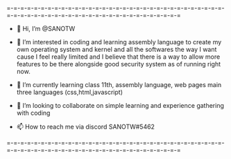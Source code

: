 =-=-=-=-=-=-=-=-=-=-=-=-=-=-=-=-=-=-=-=-=-=-=-=-=-=-=-=-=-=-=-=-=-=-=-=-=-=-=-=-=-=-=-=-=-=-=-=-=-=-=-=-=-=-=-=-=-=

- 👋 Hi, I’m @SANOTW

- 👀 I’m interested in coding and learning assembly language to create my own operating system and kernel and all the softwares the way I want cause I feel really limited and I believe that there is a way to allow more features to be there alongside good security system as of running right now.

- 🌱 I’m currently learning class 11th, assembly language, web pages main three languages (css,html,javascript)

- 💞️ I’m looking to collaborate on simple learning and experience gathering with coding

- 📫 How to reach me via discord SANOTW#5462

=-=-=-=-=-=-=-=-=-=-=-=-=-=-=-=-=-=-=-=-=-=-=-=-=-=-=-=-=-=-=-=-=-=-=-=-=-=-=-=-=-=-=-=-=-=-=-=-=-=-=-=-=-=-=-=-=-=
